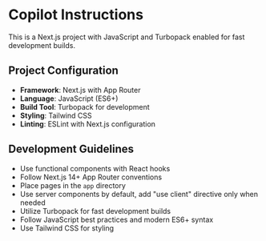 # Copilot Instructions

<!-- Use this file to provide workspace-specific custom instructions to Copilot. For more details, visit https://code.visualstudio.com/docs/copilot/copilot-customization#_use-a-githubcopilotinstructionsmd-file -->

This is a Next.js project with JavaScript and Turbopack enabled for fast development builds. 

## Project Configuration
- **Framework**: Next.js with App Router
- **Language**: JavaScript (ES6+)
- **Build Tool**: Turbopack for development
- **Styling**: Tailwind CSS
- **Linting**: ESLint with Next.js configuration

## Development Guidelines
- Use functional components with React hooks
- Follow Next.js 14+ App Router conventions
- Place pages in the `app` directory
- Use server components by default, add "use client" directive only when needed
- Utilize Turbopack for fast development builds
- Follow JavaScript best practices and modern ES6+ syntax
- Use Tailwind CSS for styling
